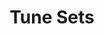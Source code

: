 ---
title: Tune Sets
menu: 2
layout: tune-sets
sets:
  Easy reels: 
    Jimmy Allen: http://www.folktunefinder.com/tune/126391
    Salmon Tails Up The Water: http://www.folktunefinder.com/tune/51313
    Because He Was A Bonny Lad: http://www.folktunefinder.com/tune/137306
  Nancy:		
    Nancy: http://www.folktunefinder.com/tune/178209
    Waiting For The Federals: http://www.folktunefinder.com/tune/107904
  North Country Waltzes:	
    The Waters Of Tyne: http://www.folktunefinder.com/tune/109281
    Rothbury Hills: http://www.folktunefinder.com/tune/186374
  Easy Jigs:	
    Smash The Windows: http://www.folktunefinder.com/tune/189479
    The Kesh: http://www.folktunefinder.com/tune/23700
    The Blackthorn Stick: http://www.folktunefinder.com/tune/13890
  Hornpipes 1:	
    Redesdale: http://www.folktunefinder.com/tune/64075
    The Harvest Home: http://www.folktunefinder.com/tune/119828
    The Marquis Of Lorne: http://www.folktunefinder.com/tune/100715
  Johnny:
    Johnny Lad: http://www.folktunefinder.com/tune/129644
    Go To Berwick, Johnny: http://www.folktunefinder.com/tune/36485
  Rant up Green Lane:
    Dinnington Rant:  http://www.folktunefinder.com/tune/153499
    Morpeth Rant: http://www.folktunefinder.com/tune/176958
  West Jes Set:
    Egan's Polka: http://www.folktunefinder.com/tune/51381
    John Ryan's Polka: http://www.folktunefinder.com/tune/51309

---